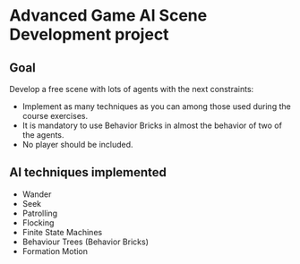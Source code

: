 # Advanced Game AI Scene Development project

## Goal
Develop a free scene with lots of agents with the next constraints:

- Implement as many techniques as you can among those used during the course exercises.
- It is mandatory to use Behavior Bricks in almost the behavior of two of the agents.
- No player should be included.

## AI techniques implemented

- Wander
- Seek
- Patrolling
- Flocking
- Finite State Machines
- Behaviour Trees (Behavior Bricks)
- Formation Motion
